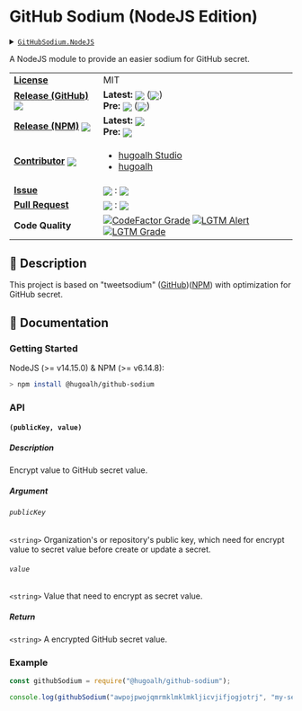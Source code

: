 # GitHub Sodium (NodeJS Edition)

<details>
  <summary><a href="https://github.com/hugoalh-studio/github-sodium-nodejs"><code>GitHubSodium.NodeJS</code></a></summary>
  <img align="center" alt="GitHub Language Count" src="https://img.shields.io/github/languages/count/hugoalh-studio/github-sodium-nodejs?logo=github&logoColor=ffffff&style=flat-square" />
  <img align="center" alt="GitHub Top Langauge" src="https://img.shields.io/github/languages/top/hugoalh-studio/github-sodium-nodejs?logo=github&logoColor=ffffff&style=flat-square" />
  <img align="center" alt="GitHub Repo Size" src="https://img.shields.io/github/repo-size/hugoalh-studio/github-sodium-nodejs?logo=github&logoColor=ffffff&style=flat-square" />
  <img align="center" alt="GitHub Code Size" src="https://img.shields.io/github/languages/code-size/hugoalh-studio/github-sodium-nodejs?logo=github&logoColor=ffffff&style=flat-square" />
  <img align="center" alt="GitHub Watcher" src="https://img.shields.io/github/watchers/hugoalh-studio/github-sodium-nodejs?logo=github&logoColor=ffffff&style=flat-square" />
  <img align="center" alt="GitHub Star" src="https://img.shields.io/github/stars/hugoalh-studio/github-sodium-nodejs?logo=github&logoColor=ffffff&style=flat-square" />
  <img align="center" alt="GitHub Fork" src="https://img.shields.io/github/forks/hugoalh-studio/github-sodium-nodejs?logo=github&logoColor=ffffff&style=flat-square" />
</details>

A NodeJS module to provide an easier sodium for GitHub secret.

<table>
  <tr>
    <td><a href="./LICENSE.md"><b>License</b></a></td>
    <td>MIT</td>
  </tr>
  <tr>
    <td><a href="https://github.com/hugoalh-studio/github-sodium-nodejs/releases"><b>Release (GitHub)</b></a> <img align="center" src="https://img.shields.io/github/downloads/hugoalh-studio/github-sodium-nodejs/total?label=%20&style=flat-square" /></td>
    <td>
      <b>Latest:</b> <img align="center" src="https://img.shields.io/github/release/hugoalh-studio/github-sodium-nodejs?sort=semver&label=%20&style=flat-square" /> (<img align="center" src="https://img.shields.io/github/release-date/hugoalh-studio/github-sodium-nodejs?label=%20&style=flat-square" />)<br />
      <b>Pre:</b> <img align="center" src="https://img.shields.io/github/release/hugoalh-studio/github-sodium-nodejs?include_prereleases&sort=semver&label=%20&style=flat-square" /> (<img align="center" src="https://img.shields.io/github/release-date-pre/hugoalh-studio/github-sodium-nodejs?label=%20&style=flat-square" />)
    </td>
  </tr>
  <tr>
    <td><a href="https://www.npmjs.com/package/@hugoalh/github-sodium"><b>Release (NPM)</b></a> <img align="center" src="https://img.shields.io/npm/dt/@hugoalh/github-sodium?label=%20&style=flat-square" /></td>
    <td>
      <b>Latest:</b> <img align="center" src="https://img.shields.io/npm/v/@hugoalh/github-sodium/latest?label=%20&style=flat-square" /><br />
      <b>Pre:</b> <img align="center" src="https://img.shields.io/npm/v/@hugoalh/github-sodium/pre?label=%20&style=flat-square" />
    </td>
  </tr>
  <tr>
    <td><a href="https://github.com/hugoalh-studio/github-sodium-nodejs/graphs/contributors"><b>Contributor</b></a> <img align="center" src="https://img.shields.io/github/contributors/hugoalh-studio/github-sodium-nodejs?label=%20&style=flat-square" /></td>
    <td><ul>
        <li><a href="https://github.com/hugoalh-studio">hugoalh Studio</a></li>
        <li><a href="https://github.com/hugoalh">hugoalh</a></li>
    </ul></td>
  </tr>
  <tr>
    <td><a href="https://github.com/hugoalh-studio/github-sodium-nodejs/issues?q=is%3Aissue"><b>Issue</b></a></td>
    <td><img align="center" src="https://img.shields.io/github/issues-raw/hugoalh-studio/github-sodium-nodejs?label=%20&style=flat-square" /> : <img align="center" src="https://img.shields.io/github/issues-closed-raw/hugoalh-studio/github-sodium-nodejs?label=%20&style=flat-square" /></td>
  </tr>
  <tr>
    <td><a href="https://github.com/hugoalh-studio/github-sodium-nodejs/pulls?q=is%3Apr"><b>Pull Request</b></a></td>
    <td><img align="center" src="https://img.shields.io/github/issues-pr-raw/hugoalh-studio/github-sodium-nodejs?label=%20&style=flat-square" /> : <img align="center" src="https://img.shields.io/github/issues-pr-closed-raw/hugoalh-studio/github-sodium-nodejs?label=%20&style=flat-square" /></td>
  </tr>
  <tr>
    <td><b>Code Quality</b></td>
    <td>
      <a href="https://www.codefactor.io/repository/github/hugoalh-studio/github-sodium-nodejs"><img align="center" alt="CodeFactor Grade" src="https://img.shields.io/codefactor/grade/github/hugoalh-studio/github-sodium-nodejs?logo=codefactor&logoColor=ffffff&style=flat-square" /></a>
      <a href="https://lgtm.com/projects/g/hugoalh-studio/github-sodium-nodejs/alerts"><img align="center" alt="LGTM Alert" src="https://img.shields.io/lgtm/alerts/g/hugoalh-studio/github-sodium-nodejs?label=%20&logo=lgtm&logoColor=ffffff&style=flat-square" /></a>
      <a href="https://lgtm.com/projects/g/hugoalh-studio/github-sodium-nodejs/context:javascript"><img align="center" alt="LGTM Grade" src="https://img.shields.io/lgtm/grade/javascript/g/hugoalh-studio/github-sodium-nodejs?logo=lgtm&logoColor=ffffff&style=flat-square" /></a>
    </td>
  </tr>
</table>

## 📜 Description

This project is based on "tweetsodium" ([GitHub](https://github.com/github/tweetsodium))([NPM](https://www.npmjs.com/package/tweetsodium)) with optimization for GitHub secret.

## 📄 Documentation

### Getting Started

NodeJS (>= v14.15.0) & NPM (>= v6.14.8):

```sh
> npm install @hugoalh/github-sodium
```

### API

#### `(publicKey, value)`

##### Description

Encrypt value to GitHub secret value.

##### Argument

###### `publicKey`

`<string>` Organization's or repository's public key, which need for encrypt value to secret value before create or update a secret.

###### `value`

`<string>` Value that need to encrypt as secret value.

##### Return

`<string>` A encrypted GitHub secret value.

### Example

```javascript
const githubSodium = require("@hugoalh/github-sodium");

console.log(githubSodium("awpojpwojqmrmklmklmkljicvjifjogjotrj", "my-secret"));// spjerpawakmsfnklasklfnkljljkasjkdlazsdjfljslejifklejrlkmslkfmklpmqhnoubdpsdofipskpdokfepkasdpoaiwopejkqmatyn
```
